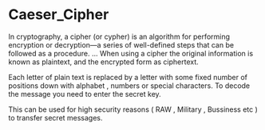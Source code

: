 # Caeser_Cipher

In cryptography, a cipher (or cypher) is an algorithm for performing encryption or decryption—a series of well-defined steps that can be followed as a procedure. ... When using a cipher the original information is known as plaintext, and the encrypted form as ciphertext.

Each letter of plain text is replaced by a letter with some fixed number of positions down with alphabet , numbers or special characters.
To decode the message you need to enter the secret key.

This can be used for high security reasons ( RAW , Military , Bussiness etc ) to transfer secret messages.
